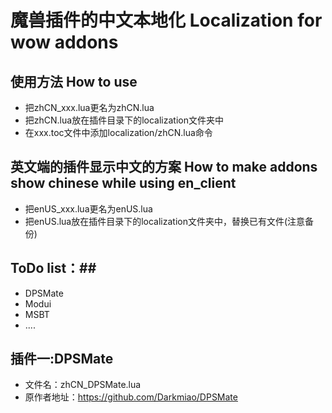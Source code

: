魔兽插件的中文本地化 Localization for wow addons
============================

## 使用方法 How to use ##
* 把zhCN_xxx.lua更名为zhCN.lua
* 把zhCN.lua放在插件目录下的localization文件夹中
* 在xxx.toc文件中添加localization/zhCN.lua命令

## 英文端的插件显示中文的方案 How to make addons show chinese while using en_client ##
* 把enUS_xxx.lua更名为enUS.lua
* 把enUS.lua放在插件目录下的localization文件夹中，替换已有文件(注意备份)

## ToDo list：##
* DPSMate
* Modui
* MSBT
* ....

## 插件一:DPSMate ##
* 文件名：zhCN_DPSMate.lua 
* 原作者地址：https://github.com/Darkmiao/DPSMate








